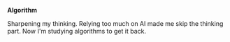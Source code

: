 **Algorithm**

Sharpening my thinking.
Relying too much on AI made me skip the thinking part. 
Now I'm studying algorithms to get it back.
